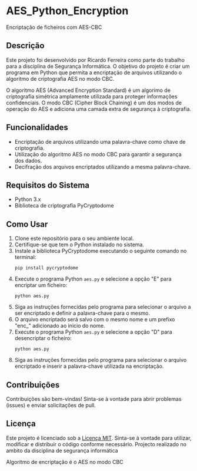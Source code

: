 # AES_Python_Encryption

Encriptação de ficheiros com AES-CBC 

## Descrição

Este projeto foi desenvolvido por Ricardo Ferreira como parte do trabalho para a disciplina de Segurança Informática. 
O objetivo do projeto é criar um programa em Python que permita a encriptação de arquivos utilizando o algoritmo de criptografia AES no modo CBC.

O algoritmo AES (Advanced Encryption Standard) é um algorimo de criptografia simétrica amplamente utilizada para proteger informações confidenciais. O modo CBC (Cipher Block Chaining) é um dos modos de operação do AES e adiciona uma camada extra de segurança à criptografia.

## Funcionalidades

- Encriptação de arquivos utilizando uma palavra-chave como chave de criptografia.
- Utilização do algoritmo AES no modo CBC para garantir a segurança dos dados.
- Decifração dos arquivos encriptados utilizando a mesma palavra-chave.

## Requisitos do Sistema

- Python 3.x
- Biblioteca de criptografia PyCryptodome

## Como Usar

1. Clone este repositório para o seu ambiente local.
2. Certifique-se que tem o Python instalado no sistema.
3. Instale a biblioteca PyCryptodome executando o seguinte comando no terminal:
   ```
   pip install pycryptodome
   ```
4. Execute o programa Python `aes.py` e selecione a opção "E" para encriptar um ficheiro:
   ```
   python aes.py
   ```
5. Siga as instruções fornecidas pelo programa para selecionar o arquivo a ser encriptado e definir a palavra-chave para o mesmo.
6. O arquivo encriptado será salvo com o mesmo nome e um prefixo "enc_" adicionado ao inicio do nome.
7. Execute o programa Python `aes.py` e selecione a opção "D" para desencriptar o ficheiro:
   ```
   python aes.py
   ```
8. Siga as instruções fornecidas pelo programa para selecionar o arquivo encriptado e inserir a palavra-chave utilizada na encriptação.


## Contribuições

Contribuições são bem-vindas! Sinta-se à vontade para abrir problemas (issues) e enviar solicitações de pull.

## Licença

Este projeto é licenciado sob a [Licença MIT](https://opensource.org/licenses/MIT). Sinta-se à vontade para utilizar, modificar e distribuir o código conforme necessário.
Projecto realizado no ambito da disciplina de segurança informática

Algoritmo de encriptação é o AES no modo CBC
